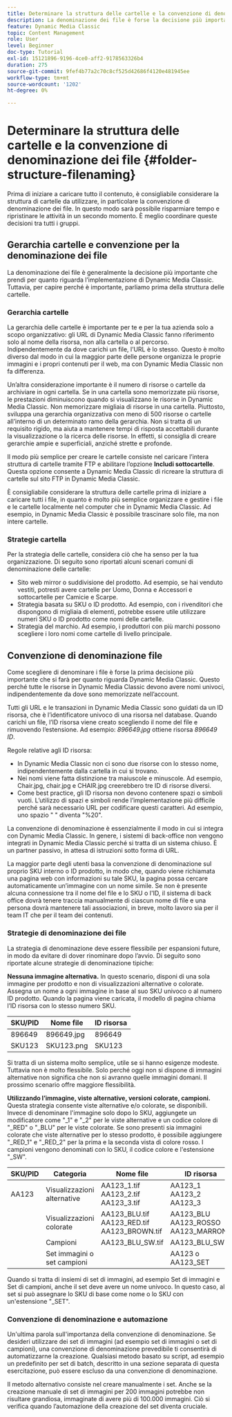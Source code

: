 ```yaml
---
title: Determinare la struttura delle cartelle e la convenzione di denominazione dei file
description: La denominazione dei file è forse la decisione più importante che prenderai durante l’implementazione di Dynamic Media Classic. Anche la struttura delle cartelle è importante. Scopri perché è così importante e possibile adottare approcci per la struttura delle cartelle e i nomi dei file.
feature: Dynamic Media Classic
topic: Content Management
role: User
level: Beginner
doc-type: Tutorial
exl-id: 15121896-9196-4ce0-aff2-9178563326b4
duration: 275
source-git-commit: 9fef4b77a2c70c8cf525d42686f4120e481945ee
workflow-type: tm+mt
source-wordcount: '1202'
ht-degree: 0%

---
```


# Determinare la struttura delle cartelle e la convenzione di denominazione dei file {#folder-structure-filenaming}

Prima di iniziare a caricare tutto il contenuto, è consigliabile considerare la struttura di cartelle da utilizzare, in particolare la convenzione di denominazione dei file. In questo modo sarà possibile risparmiare tempo e ripristinare le attività in un secondo momento. È meglio coordinare queste decisioni tra tutti i gruppi.

## Gerarchia cartelle e convenzione per la denominazione dei file

La denominazione dei file è generalmente la decisione più importante che prendi per quanto riguarda l’implementazione di Dynamic Media Classic. Tuttavia, per capire perché è importante, parliamo prima della struttura delle cartelle.

### Gerarchia cartelle

La gerarchia delle cartelle è importante per te e per la tua azienda solo a scopo organizzativo: gli URL di Dynamic Media Classic fanno riferimento solo al nome della risorsa, non alla cartella o al percorso. Indipendentemente da dove carichi un file, l’URL è lo stesso. Questo è molto diverso dal modo in cui la maggior parte delle persone organizza le proprie immagini e i propri contenuti per il web, ma con Dynamic Media Classic non fa differenza.

Un’altra considerazione importante è il numero di risorse o cartelle da archiviare in ogni cartella. Se in una cartella sono memorizzate più risorse, le prestazioni diminuiscono quando si visualizzano le risorse in Dynamic Media Classic. Non memorizzare migliaia di risorse in una cartella. Piuttosto, sviluppa una gerarchia organizzativa con meno di 500 risorse o cartelle all’interno di un determinato ramo della gerarchia. Non si tratta di un requisito rigido, ma aiuta a mantenere tempi di risposta accettabili durante la visualizzazione o la ricerca delle risorse. In effetti, si consiglia di creare gerarchie ampie e superficiali, anziché strette e profonde.

Il modo più semplice per creare le cartelle consiste nel caricare l’intera struttura di cartelle tramite FTP e abilitare l’opzione **Includi sottocartelle**. Questa opzione consente a Dynamic Media Classic di ricreare la struttura di cartelle sul sito FTP in Dynamic Media Classic.

È consigliabile considerare la struttura delle cartelle prima di iniziare a caricare tutti i file, in quanto è molto più semplice organizzare e gestire i file e le cartelle localmente nel computer che in Dynamic Media Classic. Ad esempio, in Dynamic Media Classic è possibile trascinare solo file, ma non intere cartelle.

### Strategie cartella

Per la strategia delle cartelle, considera ciò che ha senso per la tua organizzazione. Di seguito sono riportati alcuni scenari comuni di denominazione delle cartelle:

- Sito web mirror o suddivisione del prodotto. Ad esempio, se hai venduto vestiti, potresti avere cartelle per Uomo, Donna e Accessori e sottocartelle per Camicie e Scarpe.
- Strategia basata su SKU o ID prodotto. Ad esempio, con i rivenditori che dispongono di migliaia di elementi, potrebbe essere utile utilizzare numeri SKU o ID prodotto come nomi delle cartelle.
- Strategia del marchio. Ad esempio, i produttori con più marchi possono scegliere i loro nomi come cartelle di livello principale.

## Convenzione di denominazione file

Come scegliere di denominare i file è forse la prima decisione più importante che si farà per quanto riguarda Dynamic Media Classic. Questo perché tutte le risorse in Dynamic Media Classic devono avere nomi univoci, indipendentemente da dove sono memorizzate nell’account.

Tutti gli URL e le transazioni in Dynamic Media Classic sono guidati da un ID risorsa, che è l’identificatore univoco di una risorsa nel database. Quando carichi un file, l’ID risorsa viene creato scegliendo il nome del file e rimuovendo l’estensione. Ad esempio: _896649.jpg_ ottiene risorsa _896649 ID_.

Regole relative agli ID risorsa:

- In Dynamic Media Classic non ci sono due risorse con lo stesso nome, indipendentemente dalla cartella in cui si trovano.
- Nei nomi viene fatta distinzione tra maiuscole e minuscole. Ad esempio, Chair.jpg, chair.jpg e CHAIR.jpg creerebbero tre ID di risorse diversi.
- Come best practice, gli ID risorsa non devono contenere spazi o simboli vuoti. L’utilizzo di spazi e simboli rende l’implementazione più difficile perché sarà necessario URL per codificare questi caratteri. Ad esempio, uno spazio &quot; &quot; diventa &quot;%20&quot;.

La convenzione di denominazione è essenzialmente il modo in cui si integra con Dynamic Media Classic. In genere, i sistemi di back-office non vengono integrati in Dynamic Media Classic perché si tratta di un sistema chiuso. È un partner passivo, in attesa di istruzioni sotto forma di URL.

La maggior parte degli utenti basa la convenzione di denominazione sul proprio SKU interno o ID prodotto, in modo che, quando viene richiamata una pagina web con informazioni su tale SKU, la pagina possa cercare automaticamente un’immagine con un nome simile. Se non è presente alcuna connessione tra il nome del file e lo SKU o l&#39;ID, il sistema di back office dovrà tenere traccia manualmente di ciascun nome di file e una persona dovrà mantenere tali associazioni, in breve, molto lavoro sia per il team IT che per il team dei contenuti.

### Strategie di denominazione dei file

La strategia di denominazione deve essere flessibile per espansioni future, in modo da evitare di dover rinominare dopo l’avvio. Di seguito sono riportate alcune strategie di denominazione tipiche:

**Nessuna immagine alternativa.** In questo scenario, disponi di una sola immagine per prodotto e non di visualizzazioni alternative o colorate. Assegna un nome a ogni immagine in base al suo SKU univoco o al numero ID prodotto. Quando la pagina viene caricata, il modello di pagina chiama l’ID risorsa con lo stesso numero SKU.

| SKU/PID | Nome file | ID risorsa |
| ------- | ---------- | -------- |
| 896649 | 896649.jpg | 896649 |
| SKU123 | SKU123.png | SKU123 |

Si tratta di un sistema molto semplice, utile se si hanno esigenze modeste. Tuttavia non è molto flessibile. Solo perché oggi non si dispone di immagini alternative non significa che non si avranno quelle immagini domani. Il prossimo scenario offre maggiore flessibilità.

**Utilizzando l’immagine, viste alternative, versioni colorate, campioni.** Questa strategia consente viste alternative e/o colorate, se disponibili. Invece di denominare l&#39;immagine solo dopo lo SKU, aggiungete un modificatore come &quot;_1&quot; e &quot;_2&quot; per le viste alternative e un codice colore di &quot;_RED&quot; o &quot;_BLU&quot; per le viste colorate. Se sono presenti sia immagini colorate che viste alternative per lo stesso prodotto, è possibile aggiungere &quot;_RED_1&quot; e &quot;_RED_2&quot; per la prima e la seconda vista di colore rosso. I campioni vengono denominati con lo SKU, il codice colore e l&#39;estensione &quot;_SW&quot;.

| SKU/PID | Categoria | Nome file | ID risorsa |
| ------- | ----------------------- | ------------------------------------------- | ------------------------------- |
| AA123 | Visualizzazioni alternative | AA123_1.tif AA123_2.tif AA123_3.tif | AA123_1 AA123_2 AA123_3 |
|         | Visualizzazioni colorate | AA123_BLU.tif AA123_RED.tif AA123_BROWN.tif | AA123_BLU AA123_ROSSO AA123_MARRONE |
|         | Campioni | AA123_BLU_SW.tif | AA123_BLU_SW |
|         | Set immagini o set campioni |                                             | AA123 o AA123_SET | — |

Quando si tratta di insiemi di set di immagini, ad esempio Set di immagini e Set di campioni, anche il set deve avere un nome univoco. In questo caso, al set si può assegnare lo SKU di base come nome o lo SKU con un&#39;estensione &quot;_SET&quot;.

### Convenzione di denominazione e automazione

Un&#39;ultima parola sull&#39;importanza della convenzione di denominazione. Se desideri utilizzare dei set di immagini (ad esempio set di immagini o set di campioni), una convenzione di denominazione prevedibile ti consentirà di automatizzarne la creazione. Qualsiasi metodo basato su script, ad esempio un predefinito per set di batch, descritto in una sezione separata di questa esercitazione, può essere escluso da una convenzione di denominazione.

Il metodo alternativo consiste nel creare manualmente i set. Anche se la creazione manuale di set di immagini per 200 immagini potrebbe non risultare grandiosa, immaginate di avere più di 100.000 immagini. Ciò si verifica quando l’automazione della creazione del set diventa cruciale.
